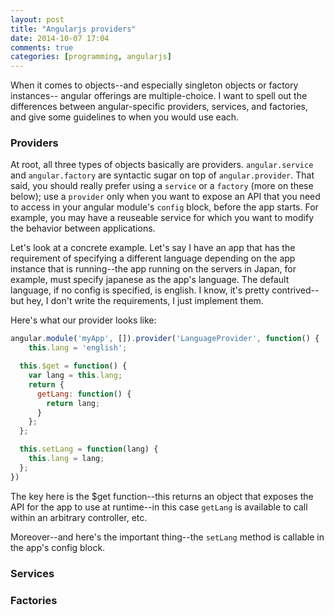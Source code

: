 ```yaml
---
layout: post
title: "Angularjs providers"
date: 2014-10-07 17:04
comments: true
categories: [programming, angularjs]
---
```

When it comes to objects--and especially singleton objects or factory instances--
angular offerings are multiple-choice. I want to spell out the differences between
angular-specific providers, services, and factories, and give some guidelines to
when you would use each.

<!-- more -->

### Providers
At root, all three types of objects basically are providers. `angular.service` and 
`angular.factory` are syntactic sugar on top of `angular.provider`. That said, you
should really prefer using a `service` or a `factory` (more on these below); use
a `provider` only when you want to expose an API that you need to access in your
angular module's `config` block, before the app starts. For example, you may
have a reuseable service for which you want to modify the behavior between
applications.

Let's look at a concrete example. Let's say I have an app that has the requirement
of specifying a different language depending on the app instance that is
running--the app running on the servers in Japan, for example, must specify
japanese as the app's language. The default language, if no config is
specified, is english. I know, it's pretty contrived--but hey, I don't write
the requirements, I just implement them.

Here's what our provider looks like:

``` js
angular.module('myApp', []).provider('LanguageProvider', function() {
	this.lang = 'english';

  this.$get = function() {
    var lang = this.lang;
    return {
      getLang: function() {
        return lang;
      }
    };
  };

  this.setLang = function(lang) {
    this.lang = lang;
  };
})
```

The key here is the $get function--this returns an object that exposes the
API for the app to use at runtime--in this case `getLang` is available to
call within an arbitrary controller, etc.

Moreover--and here's the important thing--the `setLang` method is callable 
in the app's config block.

### Services

### Factories
